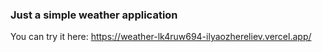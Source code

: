 ### Just a simple weather application

You can try it here:
https://weather-lk4ruw694-ilyaozhereliev.vercel.app/
